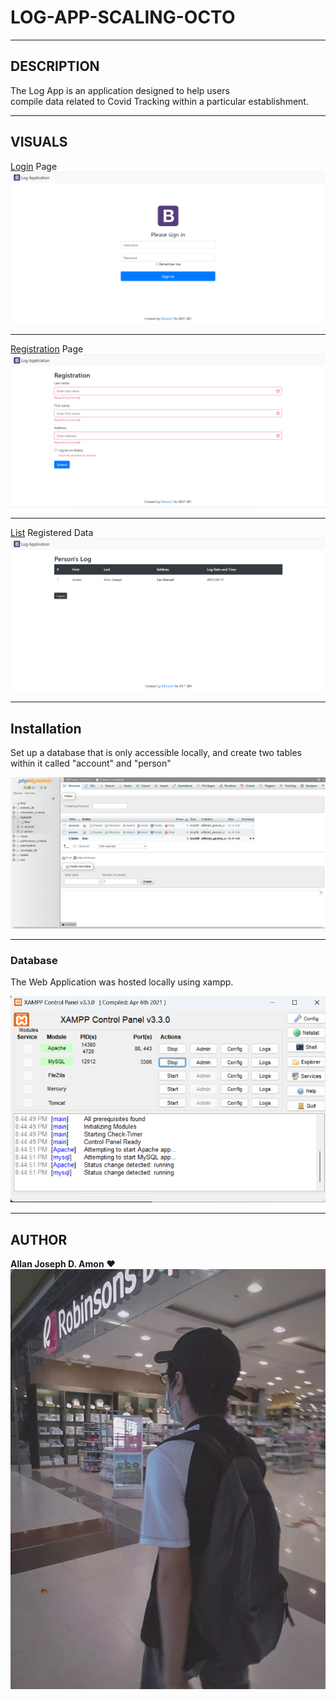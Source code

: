 # LOG-APP-SCALING-OCTO

***

## DESCRIPTION
The Log App is an application designed to help users  
compile data related to Covid Tracking within a particular establishment.

***
## VISUALS

[Login](index.php "guestbook-login.php") Page 
![Regisration](pics/login.png) 

***

[Registration](index.php "index.php") Page
![Regisration](pics/registration.png) 

***

[List](index.php "index.php") Registered Data
![Regisration](pics/list.png) 

***

## Installation

Set up a database that is only accessible locally, and create two tables within it called "account" and "person"

![database](pics/db.png) 

***

### Database

The Web Application was hosted locally using xampp.

![xampp](pics/xampp.png) 

***

## AUTHOR

__Allan Joseph D. Amon__ :heart:
![Authors](pics/allan.jpg)